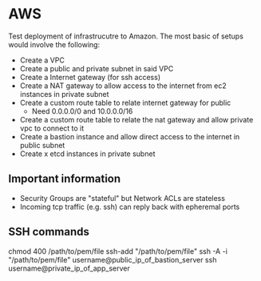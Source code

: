 # AWS

Test deployment of infrastrucutre to Amazon. The most basic of setups would involve the following:

- Create a VPC
- Create a public and private subnet in said VPC
- Create a Internet gateway (for ssh access)
- Create a NAT gateway to allow access to the internet from ec2 instances in private subnet
- Create a custom route table to relate internet gateway for public
  - Need 0.0.0.0/0 and 10.0.0.0/16
- Create a custom route table to relate the nat gateway and allow private vpc to connect to it
- Create a bastion instance and allow direct access to the internet in public subnet
- Create x etcd instances in private subnet

## Important information

- Security Groups are "stateful" but Network ACLs are stateless
- Incoming tcp traffic (e.g. ssh) can reply back with epheremal ports

## SSH commands
chmod 400 /path/to/pem/file
ssh-add "/path/to/pem/file"
ssh -A -i "/path/to/pem/file" username@public_ip_of_bastion_server
ssh username@private_ip_of_app_server